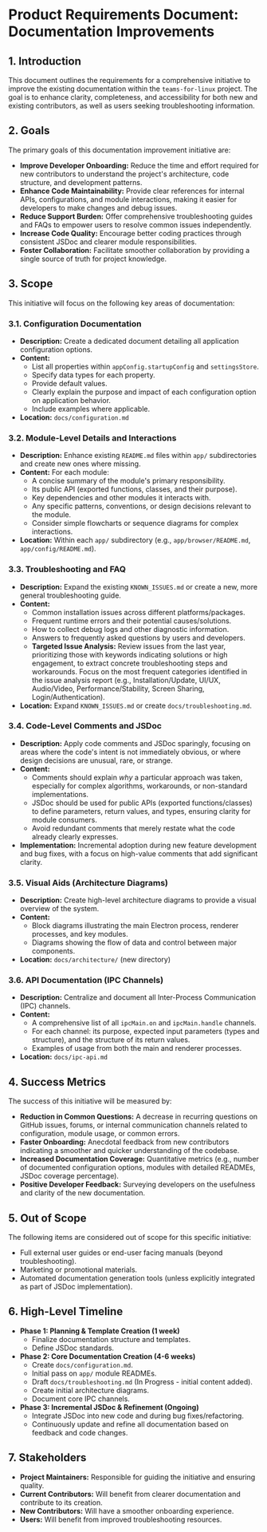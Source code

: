 # Product Requirements Document: Documentation Improvements

## 1. Introduction

This document outlines the requirements for a comprehensive initiative to improve the existing documentation within the `teams-for-linux` project. The goal is to enhance clarity, completeness, and accessibility for both new and existing contributors, as well as users seeking troubleshooting information.

## 2. Goals

The primary goals of this documentation improvement initiative are:

*   **Improve Developer Onboarding:** Reduce the time and effort required for new contributors to understand the project's architecture, code structure, and development patterns.
*   **Enhance Code Maintainability:** Provide clear references for internal APIs, configurations, and module interactions, making it easier for developers to make changes and debug issues.
*   **Reduce Support Burden:** Offer comprehensive troubleshooting guides and FAQs to empower users to resolve common issues independently.
*   **Increase Code Quality:** Encourage better coding practices through consistent JSDoc and clearer module responsibilities.
*   **Foster Collaboration:** Facilitate smoother collaboration by providing a single source of truth for project knowledge.

## 3. Scope

This initiative will focus on the following key areas of documentation:

### 3.1. Configuration Documentation

*   **Description:** Create a dedicated document detailing all application configuration options.
*   **Content:**
    *   List all properties within `appConfig.startupConfig` and `settingsStore`.
    *   Specify data types for each property.
    *   Provide default values.
    *   Clearly explain the purpose and impact of each configuration option on application behavior.
    *   Include examples where applicable.
*   **Location:** `docs/configuration.md`

### 3.2. Module-Level Details and Interactions

*   **Description:** Enhance existing `README.md` files within `app/` subdirectories and create new ones where missing.
*   **Content:** For each module:
    *   A concise summary of the module's primary responsibility.
    *   Its public API (exported functions, classes, and their purpose).
    *   Key dependencies and other modules it interacts with.
    *   Any specific patterns, conventions, or design decisions relevant to the module.
    *   Consider simple flowcharts or sequence diagrams for complex interactions.
*   **Location:** Within each `app/` subdirectory (e.g., `app/browser/README.md`, `app/config/README.md`).

### 3.3. Troubleshooting and FAQ

*   **Description:** Expand the existing `KNOWN_ISSUES.md` or create a new, more general troubleshooting guide.
*   **Content:**
    *   Common installation issues across different platforms/packages.
    *   Frequent runtime errors and their potential causes/solutions.
    *   How to collect debug logs and other diagnostic information.
    *   Answers to frequently asked questions by users and developers.
    *   **Targeted Issue Analysis:** Review issues from the last year, prioritizing those with keywords indicating solutions or high engagement, to extract concrete troubleshooting steps and workarounds. Focus on the most frequent categories identified in the issue analysis report (e.g., Installation/Update, UI/UX, Audio/Video, Performance/Stability, Screen Sharing, Login/Authentication).
*   **Location:** Expand `KNOWN_ISSUES.md` or create `docs/troubleshooting.md`.

### 3.4. Code-Level Comments and JSDoc

*   **Description:** Apply code comments and JSDoc sparingly, focusing on areas where the code's intent is not immediately obvious, or where design decisions are unusual, rare, or strange.
*   **Content:**
    *   Comments should explain *why* a particular approach was taken, especially for complex algorithms, workarounds, or non-standard implementations.
    *   JSDoc should be used for public APIs (exported functions/classes) to define parameters, return values, and types, ensuring clarity for module consumers.
    *   Avoid redundant comments that merely restate what the code already clearly expresses.
*   **Implementation:** Incremental adoption during new feature development and bug fixes, with a focus on high-value comments that add significant clarity.

### 3.5. Visual Aids (Architecture Diagrams)

*   **Description:** Create high-level architecture diagrams to provide a visual overview of the system.
*   **Content:**
    *   Block diagrams illustrating the main Electron process, renderer processes, and key modules.
    *   Diagrams showing the flow of data and control between major components.
*   **Location:** `docs/architecture/` (new directory)

### 3.6. API Documentation (IPC Channels)

*   **Description:** Centralize and document all Inter-Process Communication (IPC) channels.
*   **Content:**
    *   A comprehensive list of all `ipcMain.on` and `ipcMain.handle` channels.
    *   For each channel: its purpose, expected input parameters (types and structure), and the structure of its return values.
    *   Examples of usage from both the main and renderer processes.
*   **Location:** `docs/ipc-api.md`

## 4. Success Metrics

The success of this initiative will be measured by:

*   **Reduction in Common Questions:** A decrease in recurring questions on GitHub issues, forums, or internal communication channels related to configuration, module usage, or common errors.
*   **Faster Onboarding:** Anecdotal feedback from new contributors indicating a smoother and quicker understanding of the codebase.
*   **Increased Documentation Coverage:** Quantitative metrics (e.g., number of documented configuration options, modules with detailed READMEs, JSDoc coverage percentage).
*   **Positive Developer Feedback:** Surveying developers on the usefulness and clarity of the new documentation.

## 5. Out of Scope

The following items are considered out of scope for this specific initiative:

*   Full external user guides or end-user facing manuals (beyond troubleshooting).
*   Marketing or promotional materials.
*   Automated documentation generation tools (unless explicitly integrated as part of JSDoc implementation).

## 6. High-Level Timeline

*   **Phase 1: Planning & Template Creation (1 week)**
    *   Finalize documentation structure and templates.
    *   Define JSDoc standards.
*   **Phase 2: Core Documentation Creation (4-6 weeks)**
    *   Create `docs/configuration.md`.
    *   Initial pass on `app/` module READMEs.
    *   Draft `docs/troubleshooting.md` (In Progress - initial content added).
    *   Create initial architecture diagrams.
    *   Document core IPC channels.
*   **Phase 3: Incremental JSDoc & Refinement (Ongoing)**
    *   Integrate JSDoc into new code and during bug fixes/refactoring.
    *   Continuously update and refine all documentation based on feedback and code changes.

## 7. Stakeholders

*   **Project Maintainers:** Responsible for guiding the initiative and ensuring quality.
*   **Current Contributors:** Will benefit from clearer documentation and contribute to its creation.
*   **New Contributors:** Will have a smoother onboarding experience.
*   **Users:** Will benefit from improved troubleshooting resources.
